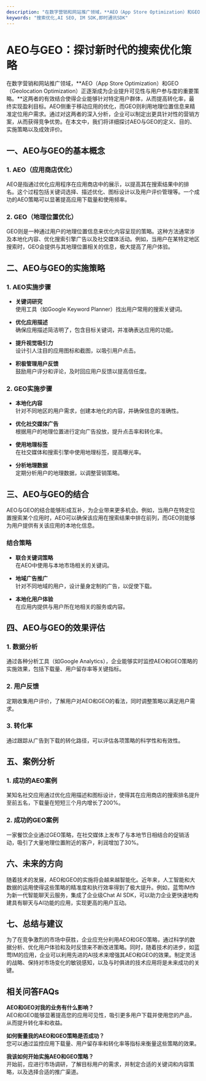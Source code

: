 ```yaml
---
description: "在数字营销和网站推广领域，**AEO（App Store Optimization）和GEO（Geolocation Optimization）正逐渐成为企业提升可见性与用户参与度的重要策略。**这两者的有效结合使得企业能够针对特定用户群体，从而提高转化率，最终实现盈利目标。AEO侧重于移动应用的优化，而GEO则利用地理位置信息来精准定位用户需求。通过对这两者的深入分析，企业可以制定出更具针对性的营销方案，从而获得竞争优势。在本文中，我们将详细探讨AEO与GEO的定义、目的、实施策略以及成效评价。"
keywords: "搜索优化,AI SEO, IM SDK,即时通讯SDK"
---
```

# AEO与GEO：探讨新时代的搜索优化策略

在数字营销和网站推广领域，**AEO（App Store Optimization）和GEO（Geolocation Optimization）正逐渐成为企业提升可见性与用户参与度的重要策略。**这两者的有效结合使得企业能够针对特定用户群体，从而提高转化率，最终实现盈利目标。AEO侧重于移动应用的优化，而GEO则利用地理位置信息来精准定位用户需求。通过对这两者的深入分析，企业可以制定出更具针对性的营销方案，从而获得竞争优势。在本文中，我们将详细探讨AEO与GEO的定义、目的、实施策略以及成效评价。

## 一、AEO与GEO的基本概念

### 1. AEO（应用商店优化）

AEO是指通过优化应用程序在应用商店中的展示，以提高其在搜索结果中的排名。这个过程包括关键词选择、描述优化、图标设计以及用户评价管理等。一个成功的AEO策略可以显著提高应用下载量和使用频率。

### 2. GEO（地理位置优化）

GEO则是一种通过用户的地理位置信息来优化内容呈现的策略。这种方法通常涉及本地化内容、优化搜索引擎广告以及社交媒体活动。例如，当用户在某特定地区搜索时，GEO会提供与其地理位置相关的信息，极大提高了用户体验。

## 二、AEO与GEO的实施策略

### 1. AEO实施步骤

- **关键词研究**  
  使用工具（如Google Keyword Planner）找出用户常用的搜索关键词。

- **优化应用描述**  
  确保应用描述简洁明了，包含目标关键词，并准确表达应用的功能。

- **提升视觉吸引力**  
  设计引人注目的应用图标和截图，以吸引用户点击。

- **积极管理用户反馈**  
  鼓励用户评分和评论，及时回应用户反馈以提高信任度。

### 2. GEO实施步骤

- **本地化内容**  
  针对不同地区的用户需求，创建本地化的内容，并确保信息的准确性。

- **优化社交媒体广告**  
  根据用户的地理位置进行定向广告投放，提升点击率和转化率。

- **使用地理标签**  
  在社交媒体和搜索引擎中使用地理标签，提高曝光率。

- **分析地理数据**  
  定期分析用户的地理数据，以调整营销策略。

## 三、AEO与GEO的结合

AEO与GEO的结合能够形成互补，为企业带来更多机会。例如，当用户在特定位置搜索某个应用时，AEO可以确保该应用在搜索结果中排在前列，而GEO则能够为用户提供有关该应用的本地化信息。

### 结合策略

- **联合关键词策略**  
  在AEO中使用与本地市场相关的关键词。

- **地域广告推广**  
  针对不同地域的用户，设计量身定制的广告，以促使下载。

- **本地化用户体验**  
  在应用内提供与用户所在地相关的服务或内容。

## 四、AEO与GEO的效果评估

### 1. 数据分析

通过各种分析工具（如Google Analytics），企业能够实时监控AEO和GEO策略的实施效果，包括下载量、用户留存率等关键指标。

### 2. 用户反馈

定期收集用户评价，了解用户对AEO和GEO的看法，同时调整策略以满足用户需求。

### 3. 转化率

通过跟踪从广告到下载的转化路径，可以评估各项策略的科学性和有效性。

## 五、案例分析

### 1. 成功的AEO案例

某知名社交应用通过优化应用描述和图标设计，使得其在应用商店的搜索排名提升至前五名，下载量在短短三个月内增长了200%。

### 2. 成功的GEO案例

一家餐饮企业通过GEO策略，在社交媒体上发布了与本地节日相结合的促销活动，吸引了大量地理位置附近的客户，利润增加了30%。

## 六、未来的方向

随着技术的发展，AEO和GEO的实施将会越来越智能化。近年来，人工智能和大数据的运用使得这些策略的精准度和执行效率得到了极大提升。例如，蓝莺IM作为新一代智能聊天云服务，集成了企业级Chat AI SDK，可以助力企业更快速地构建具有聊天与AI功能的应用，实现更高的用户互动。

## 七、总结与建议

为了在竞争激烈的市场中获胜，企业应充分利用AEO和GEO策略，通过科学的数据分析、优化用户体验和及时反馈来不断改进策略。同时，随着技术的进步，如蓝莺IM的应用，企业可以利用先进的AI技术来增强其AEO和GEO的效果。制定灵活的战略、保持对市场变化的敏锐感知，以及与时俱进的技术应用将是未来成功的关键。

## 相关问答FAQs

**AEO和GEO对我的业务有什么影响？**  
AEO和GEO能够显著提高您的应用可见性，吸引更多用户下载并使用您的产品，从而提升转化率和收益。

**如何衡量我的AEO和GEO策略是否成功？**  
您可以通过监控应用下载量、用户留存率和转化率等指标来衡量这些策略的效果。

**我该如何开始实施AEO和GEO策略？**  
开始前，应进行市场调研，了解目标用户的需求，并制定合适的关键词和内容策略，以及选择合适的推广渠道。
